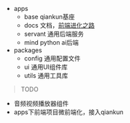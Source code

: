 

- apps
  - base qiankun基座
  - docs 文档，[前端进化之路](xrepo.top)
  - servant 通用后端服务
  - mind python ai后端
- packages
  - config 通用配置文件
  - ui 通用UI组件库
  - utils 通用工具库

> TODO
- 音频视频播放器组件
- apps下前端项目微前端化，接入qiankun

